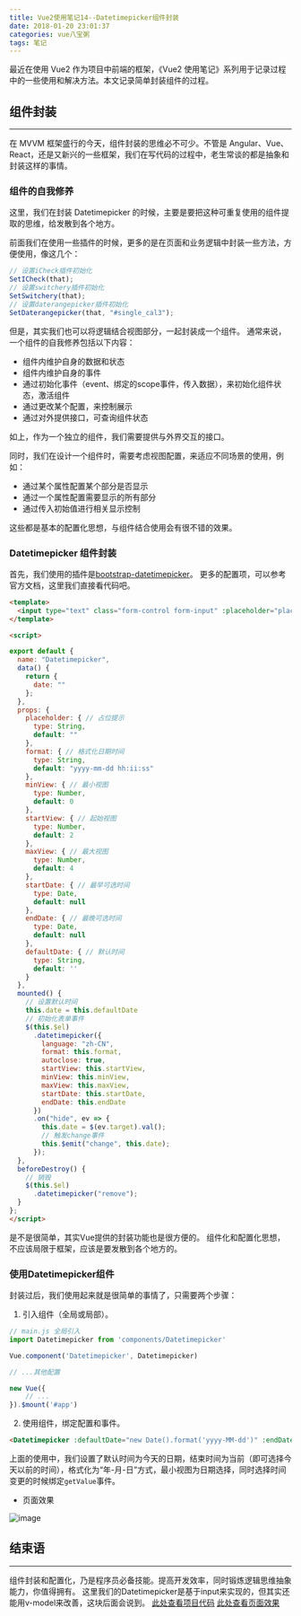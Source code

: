 ```yaml
---
title: Vue2使用笔记14--Datetimepicker组件封装
date: 2018-01-20 23:01:37
categories: vue八宝粥
tags: 笔记
---
```


最近在使用 Vue2 作为项目中前端的框架，《Vue2 使用笔记》系列用于记录过程中的一些使用和解决方法。本文记录简单封装组件的过程。

<!--more-->

## 组件封装

---

在 MVVM 框架盛行的今天，组件封装的思维必不可少。不管是 Angular、Vue、React，还是又新兴的一些框架，我们在写代码的过程中，老生常谈的都是抽象和封装这样的事情。

### 组件的自我修养

这里，我们在封装 Datetimepicker 的时候，主要是要把这种可重复使用的组件提取的思维，给发散到各个地方。

前面我们在使用一些插件的时候，更多的是在页面和业务逻辑中封装一些方法，方便使用，像这几个：

```js
// 设置iCheck插件初始化
SetICheck(that);
// 设置switchery插件初始化
SetSwitchery(that);
// 设置daterangepicker插件初始化
SetDaterangepicker(that, "#single_cal3");
```

但是，其实我们也可以将逻辑结合视图部分，一起封装成一个组件。
通常来说，一个组件的自我修养包括以下内容：
- 组件内维护自身的数据和状态
- 组件内维护自身的事件
- 通过初始化事件（event、绑定的scope事件，传入数据），来初始化组件状态，激活组件
- 通过更改某个配置，来控制展示
- 通过对外提供接口，可查询组件状态

如上，作为一个独立的组件，我们需要提供与外界交互的接口。

同时，我们在设计一个组件时，需要考虑视图配置，来适应不同场景的使用，例如：
- 通过某个属性配置某个部分是否显示
- 通过一个属性配置需要显示的所有部分
- 通过传入初始值进行相关显示控制

这些都是基本的配置化思想，与组件结合使用会有很不错的效果。

### Datetimepicker 组件封装
首先，我们使用的插件是[bootstrap-datetimepicker](http://www.bootcss.com/p/bootstrap-datetimepicker/)。
更多的配置项，可以参考官方文档，这里我们直接看代码吧。

```html
<template>
  <input type="text" class="form-control form-input" :placeholder="placeholder" :value="date" style="position: relative;">
</template>

<script>

export default {
  name: "Datetimepicker",
  data() {
    return {
      date: ""
    };
  },
  props: {
    placeholder: { // 占位提示
      type: String,
      default: ""
    },
    format: { // 格式化日期时间
      type: String,
      default: "yyyy-mm-dd hh:ii:ss"
    },
    minView: { // 最小视图
      type: Number,
      default: 0
    },
    startView: { // 起始视图
      type: Number,
      default: 2
    },
    maxView: { // 最大视图
      type: Number,
      default: 4
    },
    startDate: { // 最早可选时间
      type: Date,
      default: null
    },
    endDate: { // 最晚可选时间
      type: Date,
      default: null
    },
    defaultDate: { // 默认时间
      type: String,
      default: ''
    }
  },
  mounted() {
    // 设置默认时间
    this.date = this.defaultDate
    // 初始化表单事件
    $(this.$el)
      .datetimepicker({
        language: "zh-CN",
        format: this.format,
        autoclose: true,
        startView: this.startView,
        minView: this.minView,
        maxView: this.maxView,
        startDate: this.startDate,
        endDate: this.endDate
      })
      .on("hide", ev => {
        this.date = $(ev.target).val();
        // 触发change事件
        this.$emit("change", this.date);
      });
  },
  beforeDestroy() {
    // 销毁
    $(this.$el)
      .datetimepicker("remove");
  }
};
</script>
```

是不是很简单，其实Vue提供的封装功能也是很方便的。
组件化和配置化思想，不应该局限于框架，应该是要发散到各个地方的。

### 使用Datetimepicker组件
封装过后，我们使用起来就是很简单的事情了，只需要两个步骤：
1. 引入组件（全局或局部）。

``` js
// main.js 全局引入
import Datetimepicker from 'components/Datetimepicker'

Vue.component('Datetimepicker', Datetimepicker)

// ...其他配置

new Vue({
    // ...
}).$mount('#app')
```

2. 使用组件，绑定配置和事件。

``` html
<Datetimepicker :defaultDate="new Date().format('yyyy-MM-dd')" :endDate="new Date()" :format="'yyyy-mm-dd'" :minView="4" @change="getValue($event)"  />
```

上面的使用中，我们设置了默认时间为今天的日期，结束时间为当前（即可选择今天以前的时间），格式化为“年-月-日”方式，最小视图为日期选择，同时选择时间变更的时候绑定`getValue`事件。

* 页面效果

![image](http://o905ne85q.bkt.clouddn.com/1514893996%281%29.jpg)

## 结束语

---

组件封装和配置化，乃是程序员必备技能。提高开发效率，同时锻炼逻辑思维抽象能力，你值得拥有。
这里我们的Datetimepicker是基于input来实现的，但其实还能用v-model来改善，这块后面会说到。
[此处查看项目代码](https://github.com/godbasin/godbasin.github.io/tree/blog-codes/vue2-notes/14-sealed-component)
[此处查看页面效果](http://ofyya1gfg.bkt.clouddn.com/14-sealed-component/index.html#/app/logs)
